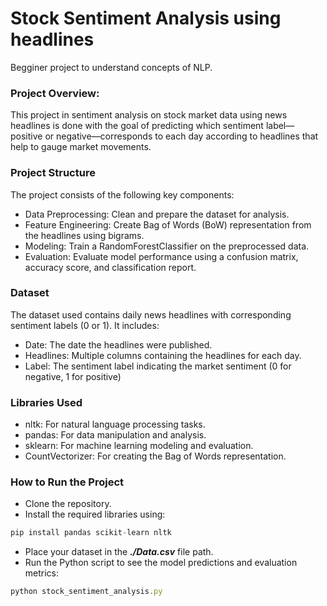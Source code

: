 
# Stock Sentiment Analysis using headlines

Begginer project to understand concepts of NLP.

### Project Overview:

This project in sentiment analysis on stock market data using news headlines is done with the goal of predicting which sentiment label—positive or negative—corresponds to each day according to headlines that help to gauge market movements.

### Project Structure

The project consists of the following key components:

- Data Preprocessing: Clean and prepare the dataset for analysis.
- Feature Engineering: Create Bag of Words (BoW) representation from the headlines using bigrams.
- Modeling: Train a RandomForestClassifier on the preprocessed data.
- Evaluation: Evaluate model performance using a confusion matrix, accuracy score, and classification report.

### Dataset
The dataset used contains daily news headlines with corresponding sentiment labels (0 or 1). It includes:

- Date: The date the headlines were published.
- Headlines: Multiple columns containing the headlines for each day.
- Label: The sentiment label indicating the market sentiment (0 for negative, 1 for positive)

### Libraries Used
- nltk: For natural language processing tasks.
- pandas: For data manipulation and analysis.
- sklearn: For machine learning modeling and evaluation.
- CountVectorizer: For creating the Bag of Words representation.

### How to Run the Project
- Clone the repository.
- Install the required libraries using:
```javascript
pip install pandas scikit-learn nltk
```
- Place your dataset in the ***./Data.csv*** file path.
- Run the Python script to see the model predictions and evaluation metrics:
```javascript
python stock_sentiment_analysis.py
```
